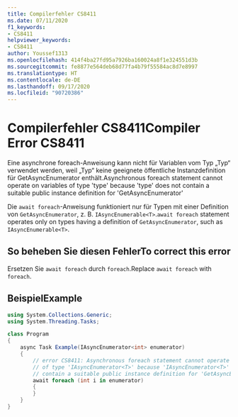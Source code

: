 ```yaml
---
title: Compilerfehler CS8411
ms.date: 07/11/2020
f1_keywords:
- CS8411
helpviewer_keywords:
- CS8411
author: Youssef1313
ms.openlocfilehash: 414f4ba27fd95a7926ba160024a8f1e324551d3b
ms.sourcegitcommit: fe8877e564deb68d77fa4b79f55584ac8d7e8997
ms.translationtype: HT
ms.contentlocale: de-DE
ms.lasthandoff: 09/17/2020
ms.locfileid: "90720386"
---
```

# <a name="compiler-error-cs8411"></a><span data-ttu-id="6f007-102">Compilerfehler CS8411</span><span class="sxs-lookup"><span data-stu-id="6f007-102">Compiler Error CS8411</span></span>

<span data-ttu-id="6f007-103">Eine asynchrone foreach-Anweisung kann nicht für Variablen vom Typ „Typ“ verwendet werden, weil „Typ“ keine geeignete öffentliche Instanzdefinition für GetAsyncEnumerator enthält.</span><span class="sxs-lookup"><span data-stu-id="6f007-103">Asynchronous foreach statement cannot operate on variables of type 'type' because 'type' does not contain a suitable public instance definition for 'GetAsyncEnumerator'</span></span>

<span data-ttu-id="6f007-104">Die `await foreach`-Anweisung funktioniert nur für Typen mit einer Definition von `GetAsyncEnumerator`, z. B. `IAsyncEnumerable<T>`.</span><span class="sxs-lookup"><span data-stu-id="6f007-104">`await foreach` statement operates only on types having a definition of `GetAsyncEnumerator`, such as `IAsyncEnumerable<T>`.</span></span>

## <a name="to-correct-this-error"></a><span data-ttu-id="6f007-105">So beheben Sie diesen Fehler</span><span class="sxs-lookup"><span data-stu-id="6f007-105">To correct this error</span></span>

<span data-ttu-id="6f007-106">Ersetzen Sie `await foreach` durch `foreach`.</span><span class="sxs-lookup"><span data-stu-id="6f007-106">Replace `await foreach` with `foreach`.</span></span>

## <a name="example"></a><span data-ttu-id="6f007-107">Beispiel</span><span class="sxs-lookup"><span data-stu-id="6f007-107">Example</span></span>

```csharp
using System.Collections.Generic;
using System.Threading.Tasks;

class Program
{
    async Task Example(IAsyncEnumerator<int> enumerator)
    {
        // error CS8411: Asynchronous foreach statement cannot operate on variables
        // of type 'IAsyncEnumerator<T>' because 'IAsyncEnumerator<T>' does not
        // contain a suitable public instance definition for 'GetAsyncEnumerator'
        await foreach (int i in enumerator)
        {
        }
    }
}
```
